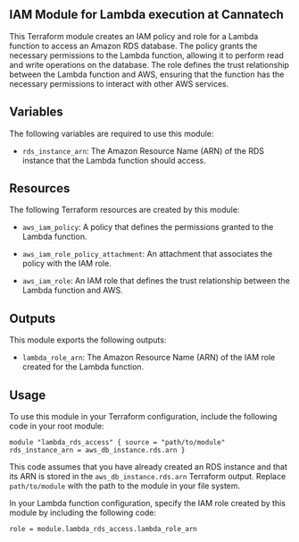 
## IAM Module for Lambda execution at Cannatech

This Terraform module creates an IAM policy and role for a Lambda function to access an Amazon RDS database. The policy grants the necessary permissions to the Lambda function, allowing it to perform read and write operations on the database. The role defines the trust relationship between the Lambda function and AWS, ensuring that the function has the necessary permissions to interact with other AWS services.

## Variables

The following variables are required to use this module:

-   `rds_instance_arn`: The Amazon Resource Name (ARN) of the RDS instance that the Lambda function should access.

## Resources

The following Terraform resources are created by this module:

-   `aws_iam_policy`: A policy that defines the permissions granted to the Lambda function.
    
-   `aws_iam_role_policy_attachment`: An attachment that associates the policy with the IAM role.
    
-   `aws_iam_role`: An IAM role that defines the trust relationship between the Lambda function and AWS.
    

## Outputs

This module exports the following outputs:

-   `lambda_role_arn`: The Amazon Resource Name (ARN) of the IAM role created for the Lambda function.

## Usage

To use this module in your Terraform configuration, include the following code in your root module:

`module "lambda_rds_access" {
  source = "path/to/module"
  rds_instance_arn = aws_db_instance.rds.arn
}` 

This code assumes that you have already created an RDS instance and that its ARN is stored in the `aws_db_instance.rds.arn` Terraform output. Replace `path/to/module` with the path to the module in your file system.

In your Lambda function configuration, specify the IAM role created by this module by including the following code:

`role = module.lambda_rds_access.lambda_role_arn` 
